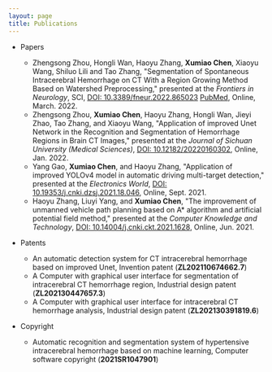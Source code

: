 ```yaml
---
layout: page
title: Publications
---
```


 * Papers
   * Zhengsong Zhou, Hongli Wan, Haoyu Zhang, **Xumiao Chen**, Xiaoyu Wang, Shiluo Lili and Tao Zhang, "Segmentation of Spontaneous Intracerebral Hemorrhage on CT With a Region Growing Method Based on Watershed Preprocessing," presented at the *Frontiers in Neurology*, SCI, [DOI: 10.3389/fneur.2022.865023](https://doi.org/10.3389/fneur.2022.865023) [PubMed](https://pubmed.ncbi.nlm.nih.gov/35422751), Online, March. 2022.
   * Zhengsong Zhou, **Xumiao Chen**, Haoyu Zhang, Hongli Wan, Jieyi Zhao, Tao Zhang, and Xiaoyu Wang, "Application of improved Unet Network in the Recognition and Segmentation of Hemorrhage Regions in Brain CT Images," presented at the *Journal of Sichuan University (Medical Sciences)*, [DOI: 10.12182/20220160302](https://doi.org/10.12182/20220160302), Online, Jan. 2022.
   * Yang Gao, **Xumiao Chen**, and Haoyu Zhang, "Application of improved YOLOv4 model in automatic driving multi-target detection," presented at the *Electronics World*, [DOI: 10.19353/j.cnki.dzsj.2021.18.046](https://doi.org/10.19353/j.cnki.dzsj.2021.18.046), Online, Sept. 2021.
   * Haoyu Zhang, Liuyi Yang, and **Xumiao Chen**, "The improvement of unmanned vehicle path planning based on A* algorithm and artificial potential field method," presented at the *Computer Knowledge and Technology*, [DOI: 10.14004/j.cnki.ckt.2021.1628](https://doi.org/10.14004/j.cnki.ckt.2021.1628), Online, Jun. 2021.

* Patents
   * An automatic detection system for CT intracerebral hemorrhage based on improved Unet, Invention patent (**ZL202110674662.7**)
   * A Computer with graphical user interface for segmentation of intracerebral CT hemorrhage region, Industrial design patent (**ZL202130447657.3**) 
   * A Computer with graphical user interface for intracerebral CT hemorrhage analysis, Industrial design patent (**ZL202130391819.6**) 

* Copyright
  * Automatic recognition and segmentation system of hypertensive intracerebral hemorrhage based on machine learning, Computer software copyright (**2021SR1047901**)
